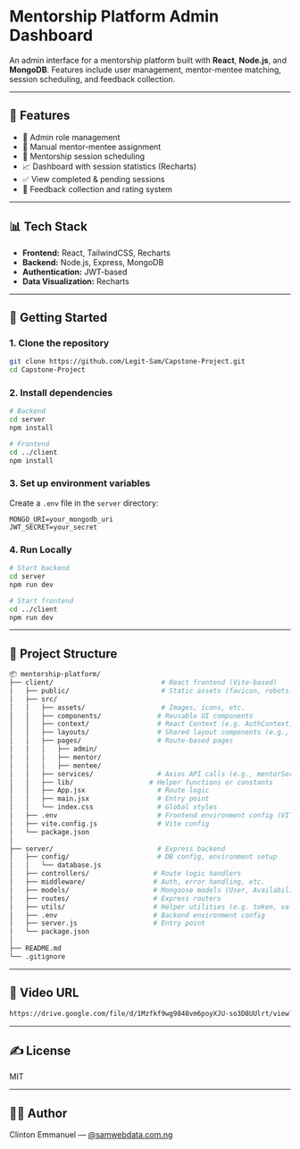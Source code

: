 # Mentorship Platform Admin Dashboard

An admin interface for a mentorship platform built with **React**, **Node.js**, and **MongoDB**. Features include user management, mentor-mentee matching, session scheduling, and feedback collection.

---

## 🔧 Features

- 🔐 Admin role management
- 👥 Manual mentor-mentee assignment
- 📅 Mentorship session scheduling
- 📈 Dashboard with session statistics (Recharts)
- ✅ View completed & pending sessions
- 💬 Feedback collection and rating system

---

## 📊 Tech Stack

- **Frontend:** React, TailwindCSS, Recharts
- **Backend:** Node.js, Express, MongoDB
- **Authentication:** JWT-based
- **Data Visualization:** Recharts

---

## 🚀 Getting Started

### 1. Clone the repository

```bash
git clone https://github.com/Legit-Sam/Capstone-Project.git
cd Capstone-Project
```

### 2. Install dependencies

```bash
# Backend
cd server
npm install

# Frontend
cd ../client
npm install
```

### 3. Set up environment variables

Create a `.env` file in the `server` directory:

```
MONGO_URI=your_mongodb_uri
JWT_SECRET=your_secret
```

### 4. Run Locally

```bash
# Start backend
cd server
npm run dev

# Start frontend
cd ../client
npm run dev
```

---

## 📂 Project Structure

```bash
📦 mentorship-platform/
├── client/                           # React frontend (Vite-based)
│   ├── public/                       # Static assets (favicon, robots.txt)
│   ├── src/
│   │   ├── assets/                   # Images, icons, etc.
│   │   ├── components/              # Reusable UI components
│   │   ├── context/                 # React Context (e.g. AuthContext)
│   │   ├── layouts/                 # Shared layout components (e.g., DashboardLayout)
│   │   ├── pages/                   # Route-based pages
│   │   │   ├── admin/
│   │   │   ├── mentor/
│   │   │   ├── mentee/
│   │   ├── services/                # Axios API calls (e.g., mentorServices.js)
│   │   ├── lib/                   # Helper functions or constants
│   │   ├── App.jsx                  # Route logic
│   │   ├── main.jsx                 # Entry point
│   │   └── index.css                # Global styles
│   ├── .env                         # Frontend environment config (VITE_*)
│   ├── vite.config.js               # Vite config
│   └── package.json
│
├── server/                          # Express backend
│   ├── config/                      # DB config, environment setup
│   │   └── database.js
│   ├── controllers/                # Route logic handlers
│   ├── middleware/                 # Auth, error handling, etc.
│   ├── models/                     # Mongoose models (User, Availability, Session, Request)
│   ├── routes/                     # Express routers
│   ├── utils/                      # Helper utilities (e.g. token, validators)
│   ├── .env                        # Backend environment config
│   ├── server.js                   # Entry point
│   └── package.json
│
├── README.md
└── .gitignore

```

---

## 📸 Video URL
```bash
https://drive.google.com/file/d/1Mzfkf9wg9848vm6poyXJU-so3D8UUlrt/view?usp=sharing

```
---

## ✍️ License

MIT

---

## 👨‍💻 Author

Clinton Emmanuel — [@samwebdata.com.ng](mailto:samwebdata.com.ng)